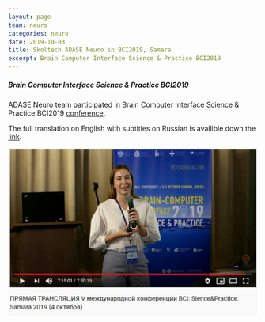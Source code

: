 ```yaml
---
layout: page
team: neuro
categories: neuro
date: 2019-10-03
title: Skoltech ADASE Neuro in BCI2019, Samara
excerpt: Brain Computer Interface Science & Practice BCI2019
---
```



##### Brain Computer Interface Science & Practice BCI2019


ADASE Neuro team participated in Brain Computer Interface Science & Practice BCI2019 [conference](https://bcisamara.com/ru/).

The full translation on English with subtitles on Russian is availible down the [link](https://youtu.be/DSeZWCh81ao).



[![BCI2019](/assets/img/neuro/activity/bci_samara.png)](https://youtu.be/DSeZWCh81ao "BCI2019")